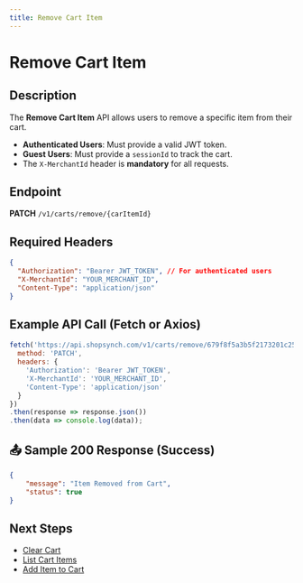 ```yaml
---
title: Remove Cart Item
---
```


# Remove Cart Item

##  Description
The **Remove Cart Item** API allows users to remove a specific item from their cart.

- **Authenticated Users**: Must provide a valid JWT token.
- **Guest Users**: Must provide a `sessionId` to track the cart.
- The `X-MerchantId` header is **mandatory** for all requests.

##  Endpoint
**PATCH** `/v1/carts/remove/{carItemId}`

##  Required Headers
```json
{
  "Authorization": "Bearer JWT_TOKEN", // For authenticated users
  "X-MerchantId": "YOUR_MERCHANT_ID",
  "Content-Type": "application/json"
}
```

##  Example API Call (Fetch or Axios)
```javascript
fetch('https://api.shopsynch.com/v1/carts/remove/679f8f5a3b5f2173201c2582', {
  method: 'PATCH',
  headers: {
    'Authorization': 'Bearer JWT_TOKEN',
    'X-MerchantId': 'YOUR_MERCHANT_ID',
    'Content-Type': 'application/json'
  }
})
.then(response => response.json())
.then(data => console.log(data));
```

## 📤 Sample 200 Response (Success)
```json
{
    "message": "Item Removed from Cart",
    "status": true
}
```

##  Next Steps
- [Clear Cart](./clear-cart.md)
- [List Cart Items](./list-cart-items.md)
- [Add Item to Cart](./add-item-to-cart.md)